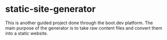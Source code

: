 # static-site-generator
This is another guided project done through the boot.dev platform. The main purpose of the generator is to take raw content files and convert them into a static website.